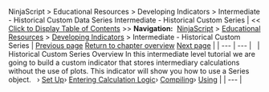﻿
NinjaScript > Educational Resources > Developing Indicators > Intermediate - Historical Custom Data Series
Intermediate - Historical Custom Series<T>
| << [Click to Display Table of Contents](intermediate_-_historical_cust.md) >> **Navigation:**     [NinjaScript](ninjascript.md) > [Educational Resources](educational_resources.md) > [Developing Indicators](developing_indicators.md) > Intermediate - Historical Custom Series<T> | [Previous page](using5.md) [Return to chapter overview](developing_indicators.md) [Next page](set_up7.md) |
| --- | --- |
 
| Historical Custom Series<T> Overview In this intermediate level tutorial we are going to build a custom indicator that stores intermediary calculations without the use of plots. This indicator will show you how to use a Series<T> object.   › [Set Up](set_up7.md)› [Entering Calculation Logic](entering_calculation_logic4.md)› [Compiling](compiling4.md)› [Using](using4.md) |
| --- |

